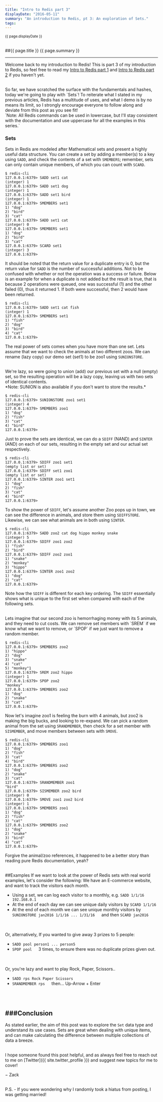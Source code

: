 ```yaml
---
title: "Intro to Redis part 3"
displayDate: "2016-05-11"
summary: "An introduction to Redis, pt 3: An exploration of Sets."
tags:
---
```

<small class="left">
{{ page.displayDate }}
</small>
<br><br>

##{{ page.title }}
{{ page.summary }}

---
Welcome back to my introduction to Redis! This is part 3 of my introduction to Redis, so feel free to read my
[Intro to Redis part 1](/blog/intro-to-redis-part-1/) and [Intro to Redis part 2](/blog/intro-to-redis-part-2/) if you
haven't yet.

<br>
So far, we have scratched the surface with the fundamentals and hashes, today we're going to play with `Sets`! To
reiterate what I stated in my previous articles, Redis has a multitude of uses, and what I demo is by no means its
limit, so I strongly encourage everyone to follow along and deviate from this post as you see fit!

<br>
`Note: All Redis commands can be used in lowercase, but I'll stay consistent with the documentation and use uppercase
for all the examples in this series.`

<br>

### Sets
Sets in Redis are modeled after Mathematical sets and present a highly useful data structure. You can create a set by
adding a member(s) to a key using `SADD`, and check the contents of a set with `SMEMBERS`; remember, sets can only
contain unique members, of which you can count with `SCARD`.

<pre><code class="bash">$ redis-cli
127.0.0.1:6379> SADD set1 cat
(integer) 1
127.0.0.1:6379> SADD set1 dog
(integer) 1
127.0.0.1:6379> SADD set1 bird
(integer) 1
127.0.0.1:6379> SMEMBERS set1
1) "dog"
2) "bird"
3) "cat"
127.0.0.1:6379> SADD set1 cat
(integer) 0
127.0.0.1:6379> SMEMBERS set1
1) "dog"
2) "bird"
3) "cat"
127.0.0.1:6379> SCARD set1
(integer) 3
127.0.0.1:6379>
</code></pre>

It should be noted that the return value for a duplicate entry is 0, but the return value for `SADD` is the number of
successful additions. Not to be confused with whether or not the operation was a success or failure. Below is an
example for when a duplicate is not added but the result is true, that is because 2 operations were queued, one was
successful (1) and the other failed (0), thus it returned 1. If both were successful, then 2 would have been returned.

<pre><code class="bash">$ redis-cli
127.0.0.1:6379> SADD set1 cat fish
(integer) 1
127.0.0.1:6379> SMEMBERS set1
1) "fish"
2) "dog"
3) "bird"
4) "cat"
127.0.0.1:6379>
</code></pre>

The real power of sets comes when you have more than one set. Lets assume that we want to check the animals at two
different zoos. We can rename (lazy copy) our demo set (set1) to be zoo1 using `SUNIONSTORE`.

<br>
We're lazy, so were going to union (add) our previous set with a null (empty) set, so the resulting operation will be
a lazy copy, leaving us with two sets of identical contents.

<br>
*Note: SUNION is also available if you don't want to store the results.*

<pre><code class="bash">$ redis-cli
127.0.0.1:6379> SUNIONSTORE zoo1 set1
(integer) 4
127.0.0.1:6379> SMEMBERS zoo1
1) "dog"
2) "fish"
3) "cat"
4) "bird"
127.0.0.1:6379>
</code></pre>

Just to prove the sets are identical, we can do a `SDIFF` (NAND) and `SINTER` (AND) on each of our sets, resulting in
the empty set and our actual set respectively.

<pre><code class="bash">$ redis-cli
127.0.0.1:6379> SDIFF zoo1 set1
(empty list or set)
127.0.0.1:6379> SDIFF set1 zoo1
(empty list or set)
127.0.0.1:6379> SINTER zoo1 set1
1) "dog"
2) "fish"
3) "cat"
4) "bird"
127.0.0.1:6379>
</code></pre>

To show the power of `SDIFF`, let's assume another Zoo pops up in town, we can see the difference in animals, and store
them using `SDIFFSTORE`. Likewise, we can see what animals are in both using `SINTER`.

<pre><code class="bash">$ redis-cli
127.0.0.1:6379> SADD zoo2 cat dog hippo monkey snake
(integer) 5
127.0.0.1:6379> SDIFF zoo1 zoo2
1) "fish"
2) "bird"
127.0.0.1:6379> SDIFF zoo2 zoo1
1) "snake"
2) "monkey"
3) "hippo"
127.0.0.1:6379> SINTER zoo1 zoo2
1) "dog"
2) "cat"
127.0.0.1:6379>
</code></pre>

Note how the `SDIFF` is different for each key ordering. The `SDIFF` essentially shows what is unique to the first set
when compared with each of the following sets.

<br>
Lets imagine that our second zoo is hemorrhaging money with its 5 animals, and they need to cut costs. We can remove
set members with `SREM` if we know what we want to remove, or `SPOP` if we just want to remove a random member.

<pre><code class="bash">$ redis-cli
127.0.0.1:6379> SMEMBERS zoo2
1) "hippo"
2) "dog"
3) "snake"
4) "cat"
5) "monkey"1
127.0.0.1:6379> SREM zoo2 hippo
(integer) 1
127.0.0.1:6379> SPOP zoo2
"monkey"
127.0.0.1:6379> SMEMBERS zoo2
1) "dog"
2) "snake"
3) "cat"
127.0.0.1:6379>
</code></pre>

Now let's imagine zoo1 is feeling the burn with 4 animals, but zoo2 is making the big bucks, and looking to re-expand.
We can pick a random animal from the set using `SRANDMEMBER`, then check for a set member with `SISMEMBER`, and move
members between sets with `SMOVE`.

<pre><code class="bash">$ redis-cli
127.0.0.1:6379> SMEMBERS zoo1
1) "dog"
2) "fish"
3) "cat"
4) "bird"
127.0.0.1:6379> SMEMBERS zoo2
1) "dog"
2) "snake"
3) "cat"
127.0.0.1:6379> SRANDMEMBER zoo1
"bird"
127.0.0.1:6379> SISMEMBER zoo2 bird
(integer) 0
127.0.0.1:6379> SMOVE zoo1 zoo2 bird
(integer) 1
127.0.0.1:6379> SMEMBERS zoo1
1) "dog"
2) "fish"
3) "cat"
127.0.0.1:6379> SMEMBERS zoo2
1) "dog"
2) "snake"
3) "bird"
4) "cat"
127.0.0.1:6379>
</code></pre>

Forgive the animal/zoo references, it happened to be a better story than reading pure Redis documentation, yeah?
<br>
<br>

##Examples
If we want to look at the power of Redis sets with real world examples, let's consider the following: We have an
E-commerce website, and want to track the visitors each month.


  - Using a set, we can log each visitor to a monthly, e.g. `SADD 1/1/16 192.168.0.1`
  - At the end of each day we can see unique daily visitors by `SCARD 1/1/16`
  - At the end of each month we can see unique monthly visitors by `SUNIONSTORE jan2016 1/1/16 ... 1/31/16` &emsp; and
    then `SCARD jan2016`

<br>
<br>
Or, alternatively, If you wanted to give away 3 prizes to 5 people:

  - `SADD pool person1 ... person5`
  - `SPOP pool` &emsp; 3 times, to ensure there was no duplicate prizes given out.

<br>
<br>
Or, you're lazy and want to play Rock, Paper, Scissors..

  - `SADD rps Rock Paper Scissors`
  - `SRANDMEMBER rps` &emsp; then... Up-Arrow + Enter

<br>
<br>

###Conclusion
---
As stated earlier, the aim of this post was to explore the `Set` data type and understand its use cases. Sets are great
when dealing with unique items, and can make calculating the difference between multiple collections of data a breeze.

<br>
I hope someone found this post helpful, and as always feel free to reach out to me on
[Twitter]({{ site.twitter_profile }}) and suggest new topics for me to cover!

&minus; Zack

<br>
P.S. - If you were wondering why I randomly took a hiatus from posting, I was getting married!

<br>
